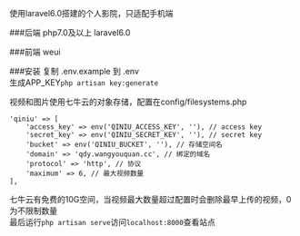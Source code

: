使用laravel6.0搭建的个人影院，只适配手机端

###后端
php7.0及以上
laravel6.0

###前端
weui

###安装
复制 .env.example 到 .env   
生成APP_KEY```php artisan key:generate```   

视频和图片使用七牛云的对象存储，配置在config/filesystems.php
```
'qiniu' => [
    'access_key' => env('QINIU_ACCESS_KEY', ''), // access key
    'secret_key' => env('QINIU_SECRET_KEY', ''), // secret key
    'bucket' => env('QINIU_BUCKET', ''), // 存储空间名
    'domain' => 'qdy.wangyouquan.cc', // 绑定的域名
    'protocol' => 'http', // 协议
    'maximum' => 6, // 最大视频数量　
],
```
七牛云有免费的10G空间，当视频最大数量超过配置时会删除最早上传的视频，0为不限制数量   
最后运行```php artisan serve```访问```localhost:8000```查看站点
